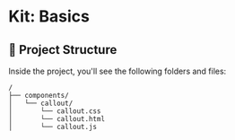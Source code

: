 # Kit: Basics

## 🚀 Project Structure

Inside the project, you'll see the following folders and files:

```text
/
├── components/
│   └── callout/
│       └── callout.css
│       └── callout.html
│       └── callout.js
```
